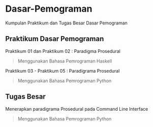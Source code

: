 # Dasar-Pemograman
Kumpulan Praktikum dan Tugas Besar Dasar Pemograman

## Praktikum Dasar Pemograman
Praktikum 01 dan Praktikum 02 : Paradigma Prosedural
> Menggunakan Bahasa Pemrograman Haskell

Praktikum 03 - Praktikum 05 : Paradigrama Prosedural
> Menggunakan Bahasa Pemrograman Python

## Tugas Besar
Menerapkan paradigrama Prosedural pada Command Line Interface
> Menggunakan Bahasa Pemrograman Python
